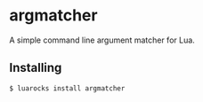 argmatcher
==========
A simple command line argument matcher for Lua.

Installing
----------

    $ luarocks install argmatcher

